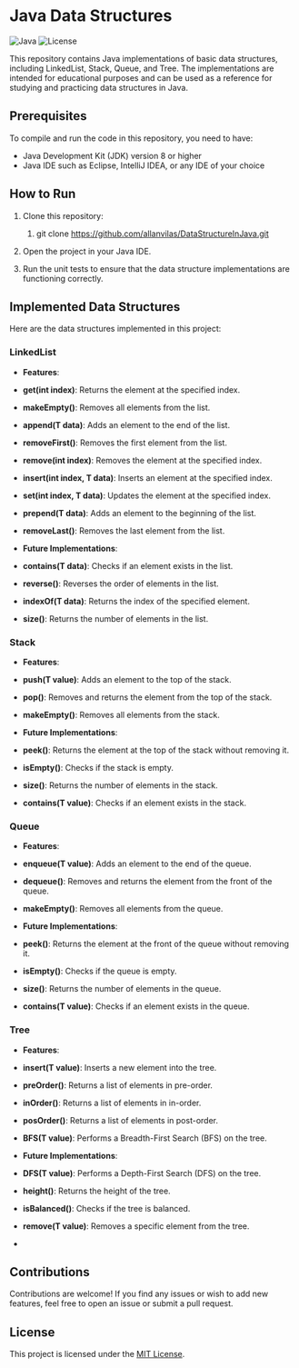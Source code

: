# Java Data Structures

![Java](https://img.shields.io/badge/Java-8%2B-blue)
![License](https://img.shields.io/badge/license-MIT-green)

This repository contains Java implementations of basic data structures, including LinkedList, Stack, Queue, and Tree. The implementations are intended for educational purposes and can be used as a reference for studying and practicing data structures in Java.

## Prerequisites

To compile and run the code in this repository, you need to have:

- Java Development Kit (JDK) version 8 or higher
- Java IDE such as Eclipse, IntelliJ IDEA, or any IDE of your choice

## How to Run

1. Clone this repository:
   1. git clone https://github.com/allanvilas/DataStructureInJava.git
2. Open the project in your Java IDE.

3. Run the unit tests to ensure that the data structure implementations are functioning correctly.

## Implemented Data Structures

Here are the data structures implemented in this project:

### LinkedList

- **Features**:
- **get(int index)**: Returns the element at the specified index.
- **makeEmpty()**: Removes all elements from the list.
- **append(T data)**: Adds an element to the end of the list.
- **removeFirst()**: Removes the first element from the list.
- **remove(int index)**: Removes the element at the specified index.
- **insert(int index, T data)**: Inserts an element at the specified index.
- **set(int index, T data)**: Updates the element at the specified index.
- **prepend(T data)**: Adds an element to the beginning of the list.
- **removeLast()**: Removes the last element from the list.

- **Future Implementations**:
- **contains(T data)**: Checks if an element exists in the list.
- **reverse()**: Reverses the order of elements in the list.
- **indexOf(T data)**: Returns the index of the specified element.
- **size()**: Returns the number of elements in the list.

### Stack

- **Features**:
- **push(T value)**: Adds an element to the top of the stack.
- **pop()**: Removes and returns the element from the top of the stack.
- **makeEmpty()**: Removes all elements from the stack.

- **Future Implementations**:
- **peek()**: Returns the element at the top of the stack without removing it.
- **isEmpty()**: Checks if the stack is empty.
- **size()**: Returns the number of elements in the stack.
- **contains(T value)**: Checks if an element exists in the stack.

### Queue

- **Features**:
- **enqueue(T value)**: Adds an element to the end of the queue.
- **dequeue()**: Removes and returns the element from the front of the queue.
- **makeEmpty()**: Removes all elements from the queue.

- **Future Implementations**:
- **peek()**: Returns the element at the front of the queue without removing it.
- **isEmpty()**: Checks if the queue is empty.
- **size()**: Returns the number of elements in the queue.
- **contains(T value)**: Checks if an element exists in the queue.

### Tree

- **Features**:
- **insert(T value)**: Inserts a new element into the tree.
- **preOrder()**: Returns a list of elements in pre-order.
- **inOrder()**: Returns a list of elements in in-order.
- **posOrder()**: Returns a list of elements in post-order.
- **BFS(T value)**: Performs a Breadth-First Search (BFS) on the tree.

- **Future Implementations**:
- **DFS(T value)**: Performs a Depth-First Search (DFS) on the tree.
- **height()**: Returns the height of the tree.
- **isBalanced()**: Checks if the tree is balanced.
- **remove(T value)**: Removes a specific element from the tree.
- 
## Contributions

Contributions are welcome! If you find any issues or wish to add new features, feel free to open an issue or submit a pull request.

## License

This project is licensed under the [MIT License](https://opensource.org/licenses/MIT).
